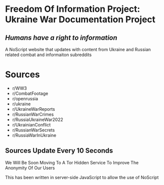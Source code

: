 # Freedom Of Information Project: Ukraine War Documentation Project
## _Humans have a right to information_

A NoScript website that updates with content from Ukraine and Russian related combat and informaiton subreddits

# Sources 
- r/WW3
- r/CombatFootage
- r/openrussia
- r/ukraine
- r/UkraineWarReports
- r/RussianWarCrimes
- r/RussiaUkraineWar2022
- r/UkrainianConflict
- r/RussianWarSecrets
- r/RussiaWarInUkraine

## Sources Update Every 10 Seconds 

We Will Be Soon Moving To A Tor Hidden Service To Improve The Anonymity Of Our Users

This has been written in server-side JavaScript to allow the use of NoScript 


